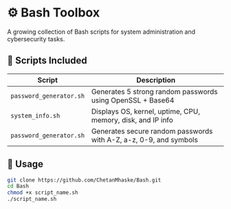 # ⚙️ Bash Toolbox

A growing collection of Bash scripts for system administration and cybersecurity tasks.

## 📂 Scripts Included

| Script                     | Description                                                    |
|---------------------------|----------------------------------------------------------------|
| `password_generator.sh`   | Generates 5 strong random passwords using OpenSSL + Base64     |
| `system_info.sh`          | Displays OS, kernel, uptime, CPU, memory, disk, and IP info   |
| `password_generator.sh`  | Generates secure random passwords with A-Z, a-z, 0-9, and symbols |


## 🔧 Usage

```bash
git clone https://github.com/ChetanMhaske/Bash.git
cd Bash
chmod +x script_name.sh
./script_name.sh
